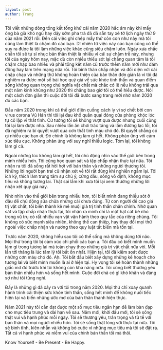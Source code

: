 ```yaml
---
layout: post
author: Trang
---
```


Tôi viết những dòng tổng kết tống khứ cái năm 2020 hắc ám này khi mấy ông bà già khó ngủ hay dậy sớm pha trà đã đã sẵn tay xé tờ lịch ngày thứ 9 của năm 2021 rồi. Đến cái việc ghi chép mấy thứ cỏn con như này mà tôi cũng làm thiệt là chậm đó các bạn. Dĩ nhiên từ việc này các bạn cũng có thể suy ra được là tôi làm những việc khác cũng siêu chậm luôn. Ngày xưa chắc chắn tôi sẽ tự sỉ nhục bản thân thiệt là nhiều vì cái sự chậm trễ này, nhưng tôi của ngày hôm nay, mặc dù còn nhiều thiếu sót lại chẳng quan tâm là tôi chậm chạp bao nhiêu và phải tổng kết năm cũ trước thềm năm mới như đám đông hay làm trên mạng nữa rồi. Tôi bình thản chấp nhận và đối diện với cái chập chạp và những thứ không hoàn thiện của bản thân đơn giản là vì tôi đã nghiệm ra được một số bài học quý giá về sức khỏe tinh thần và quan điểm sống không quan trọng chủ nghĩa vật chất mà chắc có lẽ nếu không trải qua một năm kinh khủng như 2020 thì chẳng bao giờ tôi có thể hiểu được. Nói một cách đơn giản thì cuộc đời tôi đã bước sang trang mới nhờ năm 2020 đó các bạn.

Đầu năm 2020 trong khi cả thể giới điên cuồng cách ly vì sợ chết bởi con virus corona Vũ Hán thì tôi lại đau khổ quằn quại đóng cửa phòng khóc lóc tự cô lập vì thất tình. Cứ tưởng tôi sẽ không vượt qua được nhưng cuối cùng tôi lại làm được nha. Sau nhiều lần ăn chơi trác táng và lầm đường lạc lối, tôi đã nghiệm ra bí quyết vượt qua cơn thất tình máu chó đó. Bí quyết chẳng có gì nhiều các bạn ơi. Đó chính là không làm gì hết. Không phản ứng với cảm xúc tiêu cực. Không phản ứng với suy nghĩ thiếu logic. Tóm lại, tôi không làm gì cả.

Ngoài những lúc không làm gì hết, tôi chủ động nhìn vào thế giới bên trong mình nhiều hơn. Tôi cũng học quan sát và tập chấp nhận thực tại nữa. Tôi nhận ra tôi đã sống rất hời hợt với bản thân và những người thương tôi. Những lời người bạn trai cũ nhận xét về tôi rất đúng khi nghiền ngẫm lại. Tôi ích kỷ, thích làm trung tâm sự chú ý, cứng đầu, sống vô định, không mục tiêu và không tương lai. Thật sai lầm khi xưa tôi lại xem thường những lời nhận xét quý giá này.

Nhờ nhìn vào thế giới bên trong nhiều hơn, tôi biết mình đang thiếu sót ở đâu để chủ động sữa chữa những cái chưa đúng. Từ con người đề cao giá trị vật chất, tôi biến thành kẻ mê muội giá trị tinh thần chân chính. Nhờ quan sát và tập chấp nhận thực tại, tôi nhận ra mình chỉ là một hạt cát bé nhỏ trong vũ trụ có rất nhiều vạn vật vận hành theo quy tắc của riêng chúng. Tôi không có sức mạnh siêu nhiên, không thể can thiệp, hay thay đổi mọi thứ ngoài việc chấp nhận và nương theo quy luật tất biến mà tồn tại.

Trước năm 2020, không hiểu sao tôi có thể sống mà không dùng tới não. Mọi thứ trong tôi bị cảm xúc chi phối các bạn ạ. Tôi đâu có biết mình muốn làm gì trong tương lai mà toàn chạy theo những giá trị vật chất nữa vời. Mỗi lần tới tháng là lúc tâm lý tôi bất ổn nhất. Hiện tại, tôi đã kiểm soát được những cơn máu chó đó. Ah. Tôi bắt đầu biết xây dựng những kế hoạch cho tương lai và biết mình muốn là ai ở hiện tại. Hy vọng tôi sẽ hoàn thành những giấc mơ đó trước khi tôi không còn khả năng nữa. Tôi cũng biết thương yêu bản thân nhiều hơn và sống hết mình. Cuộc đời chả có gì khó khăn và đáng sợ như tôi từng nghĩ.

Đấy là những gì đã xảy ra với tôi trong năm 2020. Mọi thứ chỉ xoay quanh hành trình cải thiện sức khỏe tinh thần, sống hết mình để không nuối tiếc hiện tại và biến những ước mơ của bản thân thành hiện thực.

Năm 2021 này tôi cần đạt được một số mục tiêu ngắn hạn để làm bàn đạp cho mục tiêu trung và dài hạn về sau. Năm mới, khởi đầu mới, tôi sẽ sống thật vui và hạnh phúc mỗi ngày. Tôi sẽ thương yêu, trân trọng và tử tế với bản thân và mọi người nhiều hơn. Tôi sẽ sống thật lòng với thực tại nữa. Tôi sẽ bình tĩnh, kiên nhẫn và không bỏ cuộc vì những mục tiêu mà tôi sẽ đặt ra. Tất cả vì hạnh phúc và niềm vui của chính bản thân tôi mà thôi.

Know Yourself - Be Present - Be Happy.
